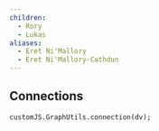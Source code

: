 ```yaml
---
children:
  - Rory
  - Lukas
aliases:
  - Eret Ni'Mallory
  - Eret Ni'Mallory-Cathdun
---
```


## Connections

```dataviewjs
customJS.GraphUtils.connection(dv);
```
